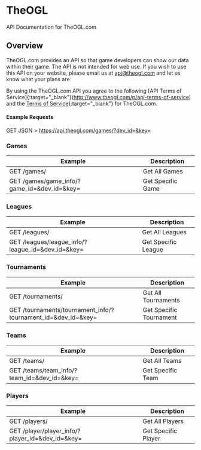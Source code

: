 # TheOGL
API Documentation for TheOGL.com

## Overview

TheOGL.com provides an API so that game developers can show our data within their game. The API is not intended for web use. If you wish to use this API on your website, please email us at api@theogl.com and let us know what your plans are.

By using the TheOGL.com API you agree to the following [API Terms of Service]{:target="_blank"}(http://www.theogl.com/p/api-terms-of-service) and the [Terms of Service](http://www.theogl.com/p/terms-of-service){:target="_blank"} for TheOGL.com.

#### Example Requests

GET JSON > https://api.theogl.com/games/?dev_id=&key=

### Games

| Example | Description |
| ---- | --------------- |
| GET /games/ | Get All Games |
| GET /games/game_info/?game_id=&dev_id=&key= | Get Specific Game |

### Leagues

| Example | Description |
| ---- | --------------- |
| GET /leagues/ | Get All Leagues |
| GET /leagues/league_info/?league_id=&dev_id=&key= | Get Specific League |

### Tournaments

| Example | Description |
| ---- | --------------- |
| GET /tournaments/ | Get All Tournaments |
| GET /tournaments/tournament_info/?tournament_id=&dev_id=&key= | Get Specific Tournament |

### Teams

| Example | Description |
| ---- | --------------- |
| GET /teams/ | Get All Teams |
| GET /teams/team_info/?team_id=&dev_id=&key= | Get Specific Team |

### Players

| Example | Description |
| ---- | --------------- |
| GET /players/ | Get All Players |
| GET /player/player_info/?player_id=&dev_id=&key= | Get Specific Player |
